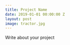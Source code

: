```yaml
---
title: Project Name
date: 2019-01-01 00:00:00 Z
layout: post
image: tractor.jpg
---
```


Write about your project
